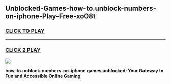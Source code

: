 
## Unblocked-Games-how-to.unblock-numbers-on-iphone-Play-Free-xo08t
<h3>
<a href="https://premium76.site?title=how-to.unblock-numbers-on-iphone&ref=18A1">CLICK TO PLAY</a></h3>
<hr>

<h3>
<a href="https://premium76.site?title=how-to.unblock-numbers-on-iphone&ref=18A1">CLICK 2 PLAY</a>
  
</h3>

<a href="https://premium76.site?title=how-to.unblock-numbers-on-iphone&ref=18A1"><img src="https://clearcache.store/games.png"></a>


**how-to.unblock-numbers-on-iphone games unblocked: Your Gateway to Fun and Accessible Online Gaming**

